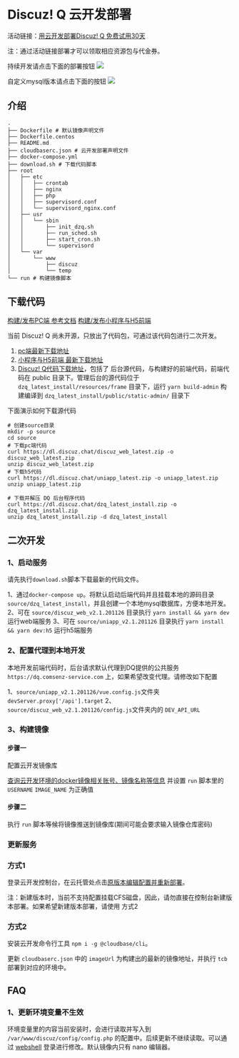 # Discuz! Q 云开发部署

活动链接：[用云开发部署Discuz! Q 免费试用30天](https://cloud.tencent.com/act/pro/cloudbase-discuzq)

注：通过活动链接部署才可以领取相应资源包与代金券。

持续开发请点击下面的部署按钮
[![](https://main.qcloudimg.com/raw/67f5a389f1ac6f3b4d04c7256438e44f.svg)](https://console.cloud.tencent.com/tcb/env/index?action=CreateAndDeployCloudBaseProject&appUrl=https%3A%2F%2Fgithub.com%2FTencentCloudBase-Marketplace%2FDiscuz-Q&branch=master)

自定义mysql版本请点击下面的按钮
[![](https://main.qcloudimg.com/raw/67f5a389f1ac6f3b4d04c7256438e44f.svg)](https://console.cloud.tencent.com/tcb/env/index?action=CreateAndDeployCloudBaseProject&appUrl=https%3A%2F%2Fgithub.com%2FTencentCloudBase-Marketplace%2FDiscuz-Q&branch=mysql)

## 介绍

```shell
.
├── Dockerfile # 默认镜像声明文件
├── Dockerfile.centos
├── README.md
├── cloudbaserc.json # 云开发部署声明文件
├── docker-compose.yml
├── download.sh # 下载代码脚本
├── root
│   ├── etc
│   │   ├── crontab
│   │   ├── nginx
│   │   ├── php
│   │   ├── supervisord.conf
│   │   └── supervisord_nginx.conf
│   ├── usr
│   │   └── sbin
│   │       ├── init_dzq.sh
│   │       ├── run_sched.sh
│   │       ├── start_cron.sh
│   │       └── supervisord
│   └── var
│       └── www
│           ├── discuz
│           └── temp
└── run # 构建镜像脚本
```

## 下载代码

[构建/发布PC端 参考文档](https://discuz.com/docs/web_dev.html#%E8%AF%B4%E6%98%8E)
[构建/发布小程序与H5前端](https://discuz.com/docs/uniapp_hbuilderx.html#%E4%B8%8D%E4%BD%BF%E7%94%A8hbuilder%E6%9E%84%E5%BB%BA)

当前 Discuz! Q 尚未开源，只放出了代码包，可通过该代码包进行二次开发。

1. [pc端最新下载地址](https://dl.discuz.chat/discuz_web_latest.zip)
2. [小程序与H5前端 最新下载地址](https://dl.discuz.chat/uniapp_latest.zip)
3. [Discuz! Q代码下载地址](https://dl.discuz.chat/dzq_latest_install.zip)，包括了 后台源代码，与构建好的前端代码，前端代码在 public 目录下。管理后台的源代码位于 `dzq_latest_install/resources/frame` 目录下，运行 `yarn build-admin` 构建编译到 `dzq_latest_install/public/static-admin/` 目录下

下面演示如何下载源代码

```shell
# 创建source目录
mkdir -p source
cd source
# 下载pc端代码
curl https://dl.discuz.chat/discuz_web_latest.zip -o discuz_web_latest.zip
unzip discuz_web_latest.zip
# 下载h5代码
curl https://dl.discuz.chat/uniapp_latest.zip -o uniapp_latest.zip
unzip uniapp_latest.zip

# 下载并解压 DQ 后台程序代码
curl https://dl.discuz.chat/dzq_latest_install.zip -o dzq_latest_install.zip
unzip dzq_latest_install.zip -d dzq_latest_install
```

## 二次开发

### 1、启动服务

请先执行`download.sh`脚本下载最新的代码文件。

1、通过`docker-compose up`。将默认启动后端代码并且挂载本地的源码目录 `source/dzq_latest_install`，并且创建一个本地mysql数据库，方便本地开发。
2、可在 `source/discuz_web_v2.1.201126` 目录执行 `yarn install && yarn dev` 运行web端服务
3、可在 `source/uniapp_v2.1.201126` 目录执行 `yarn install && yarn dev:h5` 运行h5端服务

### 2、配置代理到本地开发

本地开发前端代码时，后台请求默认代理到DQ提供的公共服务 `https://dq.comsenz-service.com` 上，如果希望改变代理。请修改如下配置

1、`source/uniapp_v2.1.201126/vue.config.js`文件夹 `devServer.proxy['/api'].target`
2、`source/discuz_web_v2.1.201126/config.js`文件夹内的 `DEV_API_URL`

### 3、构建镜像

#### 步骤一

配置云开发镜像库

[查询云开发环境的docker镜像相关账号、镜像名称等信息](https://console.cloud.tencent.com/tcb/service/detail?envId=dzqtcb001-4gi7e7vbb8f09&rid=4&tab=image&name=discuzq)
并设置 `run` 脚本里的`USERNAME` `IMAGE_NAME` 为正确值

#### 步骤二

执行 `run` 脚本等候将镜像推送到镜像库(期间可能会要求输入镜像仓库密码)

### 更新服务

### 方式1

登录云开发控制台，在云托管处点击[原版本编辑配置并重新部署](https://docs.cloudbase.net/run/update-service.html#fang-shi-er-yuan-ban-ben-bian-ji-pei-zhi-bing-chong-xin-bu-shu)。

注：新建版本时，当前不支持配置挂载CFS磁盘，因此，请勿直接在控制台新建版本部署。如果希望新建版本部署，请使用 方式2

### 方式2

安装云开发命令行工具 `npm i -g @cloudbase/cli`。

更新 `cloudbaserc.json` 中的 `imageUrl` 为构建出的最新的镜像地址，并执行 `tcb` 部署到对应的环境中。

## FAQ

### 1、更新环境变量不生效

环境变量里的内容当前安装时，会进行读取并写入到 `/var/www/discuz/config/config.php` 的配置中。后续更新不继续读取。可以通过 [webshell](https://docs.cloudbase.net/run/webshell.html#cao-zuo-bei-jing) 登录进行修改。默认镜像内只有 nano 编辑器。
